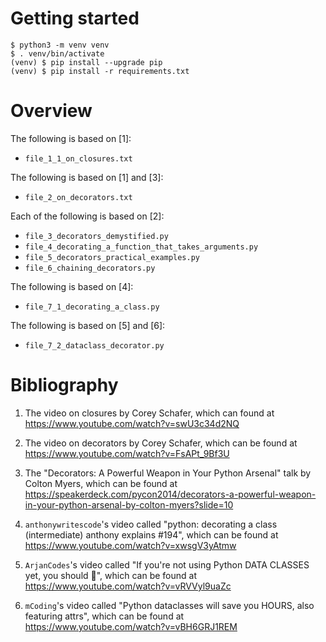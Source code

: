 # Getting started

```
$ python3 -m venv venv
$ . venv/bin/activate
(venv) $ pip install --upgrade pip
(venv) $ pip install -r requirements.txt
```

# Overview

The following is based on [1]:
- `file_1_1_on_closures.txt`

The following is based on [1] and [3]:
- `file_2_on_decorators.txt`

Each of the following is based on [2]:
- `file_3_decorators_demystified.py`
- `file_4_decorating_a_function_that_takes_arguments.py`
- `file_5_decorators_practical_examples.py`
- `file_6_chaining_decorators.py`

The following is based on [4]:
- `file_7_1_decorating_a_class.py`

The following is based on [5] and [6]:
- `file_7_2_dataclass_decorator.py`

# Bibliography

1. The video on closures by Corey Schafer,
which can found at https://www.youtube.com/watch?v=swU3c34d2NQ

2. The video on decorators by Corey Schafer,
which can be found at https://www.youtube.com/watch?v=FsAPt_9Bf3U

3. The "Decorators: A Powerful Weapon in Your Python Arsenal" talk by Colton Myers, which can be found at https://speakerdeck.com/pycon2014/decorators-a-powerful-weapon-in-your-python-arsenal-by-colton-myers?slide=10

4. `anthonywritescode`'s video called "python: decorating a class (intermediate) anthony explains #194", which can be found at https://www.youtube.com/watch?v=xwsgV3yAtmw

5. `ArjanCodes`'s video called "If you're not using Python DATA CLASSES yet, you should 🚀", which can be found at https://www.youtube.com/watch?v=vRVVyl9uaZc

6. `mCoding`'s video called "Python dataclasses will save you HOURS, also featuring attrs", which can be found at https://www.youtube.com/watch?v=vBH6GRJ1REM
